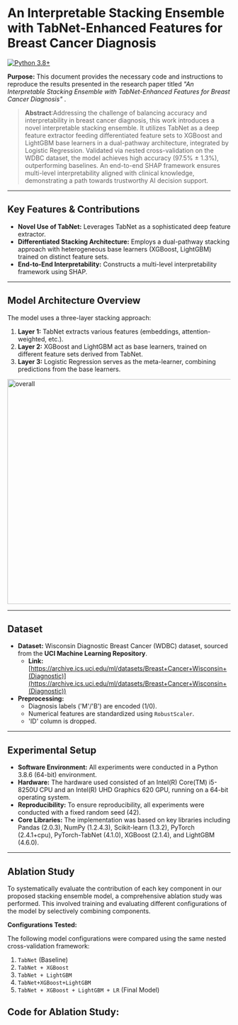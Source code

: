 # An Interpretable Stacking Ensemble with TabNet-Enhanced Features for Breast Cancer Diagnosis

[![Python 3.8+](https://img.shields.io/badge/python-3.8+-blue.svg)](https://www.python.org/downloads/)

**Purpose:** This document provides the necessary code and instructions to reproduce the results presented in the research paper titled *"An Interpretable Stacking Ensemble with TabNet-Enhanced Features for Breast Cancer Diagnosis"* .

>**Abstract**:Addressing the challenge of balancing accuracy and interpretability in breast cancer diagnosis, this work introduces a novel interpretable stacking ensemble. It utilizes TabNet as a deep feature extractor feeding differentiated feature sets to XGBoost and LightGBM base learners in a dual-pathway architecture, integrated by Logistic Regression. Validated via nested cross-validation on the WDBC dataset, the model achieves high accuracy (97.5% ± 1.3%), outperforming baselines. An end-to-end SHAP framework ensures multi-level interpretability aligned with clinical knowledge, demonstrating a path towards trustworthy AI decision support.
---

## Key Features & Contributions

* **Novel Use of TabNet:** Leverages TabNet as a sophisticated deep feature extractor.
* **Differentiated Stacking Architecture:** Employs a dual-pathway stacking approach with heterogeneous base learners (XGBoost, LightGBM) trained on distinct feature sets.
* **End-to-End Interpretability:** Constructs a multi-level interpretability framework using SHAP.

---

## Model Architecture Overview

The model uses a three-layer stacking approach:
1.  **Layer 1:** TabNet extracts various features (embeddings, attention-weighted, etc.).
2.  **Layer 2:** XGBoost and LightGBM act as base learners, trained on different feature sets derived from TabNet.
3.  **Layer 3:** Logistic Regression serves as the meta-learner, combining predictions from the base learners.

<img width="905" height="508" alt="overall" src="https://github.com/user-attachments/assets/9324dc2c-f23f-423b-8a0d-8196f26defdf" />


---

## Dataset

* **Dataset:** Wisconsin Diagnostic Breast Cancer (WDBC) dataset, sourced from the **UCI Machine Learning Repository**.
    * **Link:** [https://archive.ics.uci.edu/ml/datasets/Breast+Cancer+Wisconsin+(Diagnostic)](https://archive.ics.uci.edu/ml/datasets/Breast+Cancer+Wisconsin+(Diagnostic))
* **Preprocessing:**
    * Diagnosis labels ('M'/'B') are encoded (1/0).
    * Numerical features are standardized using `RobustScaler`.
    * 'ID' column is dropped.

---

## Experimental Setup

* **Software Environment:** All experiments were conducted in a Python 3.8.6 (64-bit) environment.
* **Hardware:** The hardware used consisted of an Intel(R) Core(TM) i5-8250U CPU and an Intel(R) UHD Graphics 620 GPU, running on a 64-bit operating system.
* **Reproducibility:** To ensure reproducibility, all experiments were conducted with a fixed random seed (42).
* **Core Libraries:** The implementation was based on key libraries including Pandas (2.0.3), NumPy (1.2.4.3), Scikit-learn (1.3.2), PyTorch (2.4.1+cpu), PyTorch-TabNet (4.1.0), XGBoost (2.1.4), and LightGBM (4.6.0).


---

## Ablation Study

To systematically evaluate the contribution of each key component in our proposed stacking ensemble model, a comprehensive ablation study was performed. This involved training and evaluating different configurations of the model by selectively combining components.

**Configurations Tested:**

The following model configurations were compared using the same nested cross-validation framework:

1.  `TabNet` (Baseline)
2.  `TabNet + XGBoost` 
3.  `TabNet + LightGBM`
4.  `TabNet+XGBoost+LightGBM`
5.  `TabNet + XGBoost + LightGBM + LR` (Final Model)



**Code for Ablation Study:**
---

